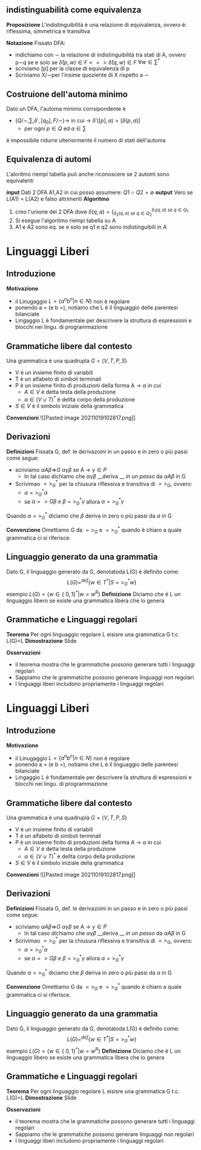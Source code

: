 ## indistinguabilità come equivalenza
**Proposizione**
L'indistinguibilità è una relazione di equivalenza, ovvero è: riflessima, simmetrica e transitiva

**Notazione**
Fissato DFA:
- indichiamo con ∼ la relazione di indistinguibilità tra stati di A, ovvero p∼q se e solo se $\hat\delta(p,w)\in F <=> \hat\delta(q,w) \in F$ $\forall w \in \sum^*$
- scriviamo [p] per la classe di equivalenza di p
- Scriviamo X/∼per l'insime quoziente di X rispetto a ∼

## Costruione dell'automa minimo
Dato un DFA, l'automa minimo corrsipondente è 
- $(Q/∼,\sum,\delta',[q_0],F/∼)$-> in cui -> $\delta'([p],a)=[\delta(p,a)]$
	- per ogni $p \in Q$ ed $a \in \sum$

è impossibile ridurre ulteriormente il numero di stati dell'automa

## Equivalenza di automi
L'aloritmo riempi tabella può anche riconoscere se 2 automi sono equivalenti

**input**
Dati 2 DFA A1,A2 in cui posso assumere: $Q1 \cap Q2 = \emptyset$
**output**
Vero se L(A1) = L(A2) e falso altrimenti
**Algoritmo**
1. creo l'unione dei 2 DFA dove $\delta(q,a)=\{_{\delta_2(q,a)\ se\  q \in Q_2}^{\delta_1(q,a)\ se \ q \in Q_1}$
2. Si esegue l'algoritmo riempi tabella su A
3. A1 e A2 sono eq. se e solo se q1 e q2 sono indistinguibili in A

# Linguaggi Liberi
## Introduzione
**Motivazione**
- il Linugaggio $L=\{a^nb^n| n \in N\}$ non è regolare
- ponendo a = (e b =), notiamo che L è il linguaggio delle parentesi bilanciate
- Lingaggio L è fondamentale per descrivere la struttura di espressioni e blocchi nei lingu. di programmazione

## Grammatiche libere dal contesto
Una grammatica è una quadrupla $G = (V,T,P,S)$
- V è un insieme finito di variabili
- T è un alfabeto di simboli terminali
- P è un insieme finito di produzioni della forma A -> $\alpha$ in cui
	- $A \in V$ è detta testa della produzione
	- $\alpha \in (V \cup T)^*$ è dellta corpo della produzione
- $S \in V$ è il simbolo iniziale della grammatica

**Convenzioni**
![[Pasted image 20211019102817.png]]

## Derivazioni
**Definizioni**
Fissata G, def. le derivazoini in un passo e in zero o più passi come segue:
- scriviamo $\alpha A \beta$=>$G\ \alpha\gamma\beta$ se A -> $\gamma \in P$
	- In tal caso dichiamo che $\alpha\gamma\beta$ __deriva __ _in un passo_ da $\alpha A \beta$ in G
- Scrivimao $=>^*_G$ per la chiusura riflessiva e transitiva di $=>_G$, ovvero: 
	- $\alpha =>^*_G\alpha$
	- se $\alpha => G \beta\ e \ \beta =>^*_G\gamma$ allora  $\alpha =>^*_G \gamma$

Quando $\alpha=>^*_G$ diciamo che $\beta$ deriva in zero o più passi da $\alpha$ in G 

**Convenzione**
Omettiamo G da $=>_G$ e $=>^*_G$ quando è chiaro a quale grammatica ci si riferisce.

## Linguaggio generato da una grammatia
Dato G, il linguaggio generato da G, denotatoda L(G) è definito come:
$$L(G)=^{def}\{w \in T^*| S =>^*_Gw\}$$
esempio $L(G)=\{w \in \{\ 0,1\}^*| w =w^R\}$
**Definizione**
Diciamo che è L un linguaggio libero se esiste una grammatica libera che lo genera

## Grammatiche  e Linguaggi regolari
**Teorema**
Per ogni linguaggio regolare L eisisre una grammatica G t.c. L(G)=L
**Dimostrazione**
Slide

**Osservazioni**
- il teorema mostra che le grammatiche possono generare tutti i linguaggi regolari
- Sappiamo che le grammatiche possono generare linguaggi non regolari
- I linguaggi liberi includono propriamente i linguaggi regolari

# Linguaggi Liberi
## Introduzione
**Motivazione**
- il Linugaggio $L=\{a^nb^n| n \in N\}$ non è regolare
- ponendo a = (e b =), notiamo che L è il linguaggio delle parentesi bilanciate
- Lingaggio L è fondamentale per descrivere la struttura di espressioni e blocchi nei lingu. di programmazione

## Grammatiche libere dal contesto
Una grammatica è una quadrupla $G = (V,T,P,S)$
- V è un insieme finito di variabili
- T è un alfabeto di simboli terminali
- P è un insieme finito di produzioni della forma A -> $\alpha$ in cui
	- $A \in V$ è detta testa della produzione
	- $\alpha \in (V \cup T)^*$ è dellta corpo della produzione
- $S \in V$ è il simbolo iniziale della grammatica

**Convenzioni**
![[Pasted image 20211019102817.png]]

## Derivazioni
**Definizioni**
Fissata G, def. le derivazoini in un passo e in zero o più passi come segue:
- scriviamo $\alpha A \beta$=>$G\ \alpha\gamma\beta$ se A -> $\gamma \in P$
	- In tal caso dichiamo che $\alpha\gamma\beta$ __deriva __ _in un passo_ da $\alpha A \beta$ in G
- Scrivimao $=>^*_G$ per la chiusura riflessiva e transitiva di $=>_G$, ovvero: 
	- $\alpha =>^*_G\alpha$
	- se $\alpha => G \beta\ e \ \beta =>^*_G\gamma$ allora  $\alpha =>^*_G \gamma$

Quando $\alpha=>^*_G$ diciamo che $\beta$ deriva in zero o più passi da $\alpha$ in G 

**Convenzione**
Omettiamo G da $=>_G$ e $=>^*_G$ quando è chiaro a quale grammatica ci si riferisce.

## Linguaggio generato da una grammatia
Dato G, il linguaggio generato da G, denotatoda L(G) è definito come:
$$L(G)=^{def}\{w \in T^*| S =>^*_Gw\}$$
esempio $L(G)=\{w \in \{\ 0,1\}^*| w =w^R\}$
**Definizione**
Diciamo che è L un linguaggio libero se esiste una grammatica libera che lo genera

## Grammatiche  e Linguaggi regolari
**Teorema**
Per ogni linguaggio regolare L eisisre una grammatica G t.c. L(G)=L
**Dimostrazione**
Slide

**Osservazioni**
- il teorema mostra che le grammatiche possono generare tutti i linguaggi regolari
- Sappiamo che le grammatiche possono generare linguaggi non regolari
- I linguaggi liberi includono propriamente i linguaggi regolari

